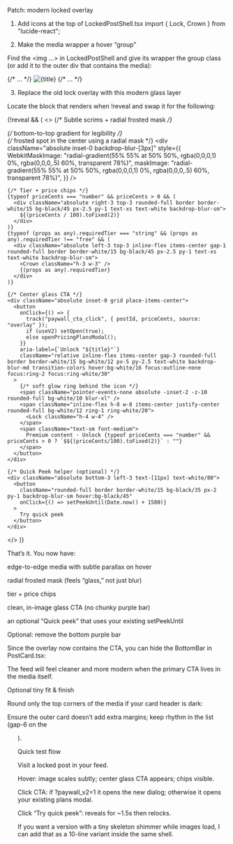 Patch: modern locked overlay
1) Add icons at the top of LockedPostShell.tsx
import { Lock, Crown } from "lucide-react";

2) Make the media wrapper a hover “group”

Find the <img …> in LockedPostShell and give its wrapper the group class (or add it to the outer div that contains the media):

<div ref={ref} className="group relative overflow-hidden rounded-2xl border border-border/50">
  {/* … */}
  <img
    src={previewUrl}
    alt={title}
    className={
      reveal
        ? "h-full w-full object-cover"
        : "h-full w-full object-cover scale-105 blur-[1.5px] brightness-[.78] transition-transform duration-500 group-hover:scale-110"
    }
  />
  {/* … */}
</div>

3) Replace the old lock overlay with this modern glass layer

Locate the block that renders when !reveal and swap it for the following:

{!reveal && (
  <>
    {/* Subtle scrims + radial frosted mask */}
    <div className="pointer-events-none absolute inset-0">
      {/* bottom-to-top gradient for legibility */}
      <div className="absolute inset-0 bg-gradient-to-t from-black/55 via-black/25 to-transparent" />
      {/* frosted spot in the center using a radial mask */}
      <div
        className="absolute inset-0 backdrop-blur-[3px]"
        style={{
          WebkitMaskImage:
            "radial-gradient(55% 55% at 50% 50%, rgba(0,0,0,1) 0%, rgba(0,0,0,.5) 60%, transparent 78%)",
          maskImage:
            "radial-gradient(55% 55% at 50% 50%, rgba(0,0,0,1) 0%, rgba(0,0,0,.5) 60%, transparent 78%)",
        }}
      />
    </div>

    {/* Tier + price chips */}
    {typeof priceCents === "number" && priceCents > 0 && (
      <div className="absolute right-3 top-3 rounded-full border border-white/15 bg-black/45 px-2.5 py-1 text-xs text-white backdrop-blur-sm">
        ${(priceCents / 100).toFixed(2)}
      </div>
    )}
    {typeof (props as any).requiredTier === "string" && (props as any).requiredTier !== "free" && (
      <div className="absolute left-3 top-3 inline-flex items-center gap-1 rounded-full border border-white/15 bg-black/45 px-2.5 py-1 text-xs text-white backdrop-blur-sm">
        <Crown className="h-3 w-3" />
        {(props as any).requiredTier}
      </div>
    )}

    {/* Center glass CTA */}
    <div className="absolute inset-0 grid place-items-center">
      <button
        onClick={() => {
          track("paywall_cta_click", { postId, priceCents, source: "overlay" });
          if (useV2) setOpen(true);
          else openPricingPlansModal();
        }}
        aria-label={`Unlock "${title}"`}
        className="relative inline-flex items-center gap-3 rounded-full border border-white/15 bg-white/12 px-5 py-2.5 text-white backdrop-blur-md transition-colors hover:bg-white/16 focus:outline-none focus:ring-2 focus:ring-white/30"
      >
        {/* soft glow ring behind the icon */}
        <span className="pointer-events-none absolute -inset-2 -z-10 rounded-full bg-white/10 blur-xl" />
        <span className="inline-flex h-8 w-8 items-center justify-center rounded-full bg-white/12 ring-1 ring-white/20">
          <Lock className="h-4 w-4" />
        </span>
        <span className="text-sm font-medium">
          Premium content · Unlock {typeof priceCents === "number" && priceCents > 0 ? `$${(priceCents/100).toFixed(2)}` : ""}
        </span>
      </button>
    </div>

    {/* Quick Peek helper (optional) */}
    <div className="absolute bottom-3 left-3 text-[11px] text-white/80">
      <button
        className="rounded-full border border-white/15 bg-black/35 px-2 py-1 backdrop-blur-sm hover:bg-black/45"
        onClick={() => setPeekUntil(Date.now() + 1500)}
      >
        Try quick peek
      </button>
    </div>
  </>
)}


That’s it. You now have:

edge-to-edge media with subtle parallax on hover

radial frosted mask (feels “glass,” not just blur)

tier + price chips

clean, in-image glass CTA (no chunky purple bar)

an optional “Quick peek” that uses your existing setPeekUntil

Optional: remove the bottom purple bar

Since the overlay now contains the CTA, you can hide the BottomBar in PostCard.tsx:



The feed will feel cleaner and more modern when the primary CTA lives in the media itself.

Optional tiny fit & finish

Round only the top corners of the media if your card header is dark:

<div className="relative aspect-[16/9] overflow-hidden rounded-t-2xl bg-black">


Ensure the outer card doesn’t add extra margins; keep rhythm in the list (gap-6 on the <ul>).

Quick test flow

Visit a locked post in your feed.

Hover: image scales subtly; center glass CTA appears; chips visible.

Click CTA: if ?paywall_v2=1 it opens the new dialog; otherwise it opens your existing plans modal.

Click “Try quick peek”: reveals for ~1.5s then relocks.

If you want a version with a tiny skeleton shimmer while images load, I can add that as a 10-line variant inside the same shell.